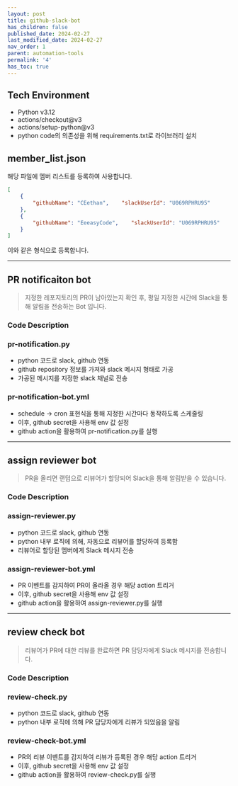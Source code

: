 ```yaml
---
layout: post
title: github-slack-bot
has_children: false
published_date: 2024-02-27
last_modified_date: 2024-02-27
nav_order: 1
parent: automation-tools
permalink: '4'
has_toc: true
---
```


## Tech Environment

- Python v3.12
- actions/checkout@v3
- actions/setup-python@v3
- python code의 의존성을 위해 requirements.txt로 라이브러리 설치

## member_list.json


해당 파일에 멤버 리스트를 등록하여 사용합니다.


```json
[  
	{    
		"githubName": "CEethan",    "slackUserId": "U069RPHRU95"  
	},  
	{    
		"githubName": "EeeasyCode",    "slackUserId": "U069RPHRU95"  
	}
]
```


이와 같은 형식으로 등록합니다.


---


## PR notificaiton bot


> 지정한 레포지토리의 PR이 남아있는지 확인 후, 평일 지정한 시간에 Slack을 통해 알림을 전송하는 Bot 입니다.


### Code Description


### pr-notification.py

- python 코드로 slack, github 연동
- github repository 정보를 가져와 slack 메시지 형태로 가공
- 가공된 메시지를 지정한 slack 채널로 전송

### pr-notification-bot.yml

- schedule -> cron 표현식을 통해 지정한 시간마다 동작하도록
스케줄링
- 이후, github secret을 사용해 env 값 설정
- github action을 활용하여 pr-notification.py를 실행

---


## assign reviewer bot


> PR을 올리면 랜덤으로 리뷰어가 할당되어 Slack을 통해 알림받을 수 있습니다.


### Code Description


### assign-reviewer.py

- python 코드로 slack, github 연동
- python 내부 로직에 의해, 자동으로 리뷰어를 할당하여 등록함
- 리뷰어로 할당된 멤버에게 Slack 메시지 전송

### assign-reviewer-bot.yml

- PR 이벤트를 감지하여 PR이 올라올 경우 해당 action 트리거
- 이후, github secret을 사용해 env 값 설정
- github action을 활용하여 assign-reviewer.py를 실행

---


## review check bot


> 리뷰어가 PR에 대한 리뷰를 완료하면 PR 담당자에게 Slack 메시지를 전송합니다.


### Code Description


### review-check.py

- python 코드로 slack, github 연동
- python 내부 로직에 의해 PR 담당자에게 리뷰가 되었음을 알림

### review-check-bot.yml

- PR의 리뷰 이벤트를 감지하여 리뷰가 등록된 경우 해당 action
트리거
- 이후, github secret을 사용해 env 값 설정
- github action을 활용하여 review-check.py를 실행

